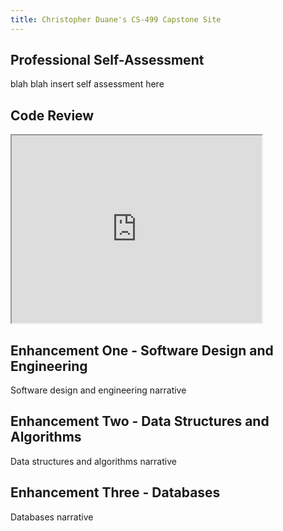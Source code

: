 ```yaml
---
title: Christopher Duane's CS-499 Capstone Site
---
```


## Professional Self-Assessment
blah blah insert self assessment here

## Code Review
<iframe width="400" height="300" src="https://youtube.com/embed/Gdv9MdSamLo" allowFullscreen></iframe>

## Enhancement One - Software Design and Engineering
Software design and engineering narrative
## Enhancement Two - Data Structures and Algorithms
Data structures and algorithms narrative
## Enhancement Three - Databases
Databases narrative

